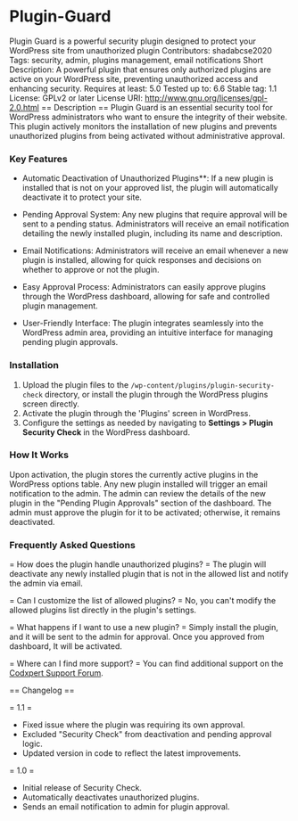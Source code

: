 # Plugin-Guard
Plugin Guard is a powerful security plugin designed to protect your WordPress site from unauthorized plugin
Contributors: shadabcse2020
Tags: security, admin, plugins management, email notifications
Short Description: A powerful plugin that ensures only authorized plugins are active on your WordPress site, preventing unauthorized access and enhancing security.
Requires at least: 5.0
Tested up to: 6.6
Stable tag: 1.1
License: GPLv2 or later
License URI: http://www.gnu.org/licenses/gpl-2.0.html
== Description ==
Plugin Guard is an essential security tool for WordPress administrators who want to ensure the integrity of their website. This plugin actively monitors the installation of new plugins and prevents unauthorized plugins from being activated without administrative approval. 

### Key Features
- Automatic Deactivation of Unauthorized Plugins**: If a new plugin is installed that is not on your approved list, the plugin will automatically deactivate it to protect your site.
  
- Pending Approval System: Any new plugins that require approval will be sent to a pending status. Administrators will receive an email notification detailing the newly installed plugin, including its name and description.
  
- Email Notifications: Administrators will receive an email whenever a new plugin is installed, allowing for quick responses and decisions on whether to approve or not the plugin.
  
- Easy Approval Process: Administrators can easily approve plugins through the WordPress dashboard, allowing for safe and controlled plugin management.

- User-Friendly Interface: The plugin integrates seamlessly into the WordPress admin area, providing an intuitive interface for managing pending plugin approvals.

### Installation
1. Upload the plugin files to the `/wp-content/plugins/plugin-security-check` directory, or install the plugin through the WordPress plugins screen directly.
2. Activate the plugin through the 'Plugins' screen in WordPress.
3. Configure the settings as needed by navigating to **Settings > Plugin Security Check** in the WordPress dashboard.

### How It Works
Upon activation, the plugin stores the currently active plugins in the WordPress options table. Any new plugin installed will trigger an email notification to the admin. The admin can review the details of the new plugin in the "Pending Plugin Approvals" section of the dashboard. The admin must approve the plugin for it to be activated; otherwise, it remains deactivated.

### Frequently Asked Questions
= How does the plugin handle unauthorized plugins? =
The plugin will deactivate any newly installed plugin that is not in the allowed list and notify the admin via email.

= Can I customize the list of allowed plugins? =
No, you can't modify the allowed plugins list directly in the plugin's settings.

= What happens if I want to use a new plugin? =
Simply install the plugin, and it will be sent to the admin for approval. Once you approved from dashboard, It will be activated.

= Where can I find more support? =
You can find additional support on the [Codxpert Support Forum](https://codxpert.com/security-check/).

== Changelog ==

= 1.1 =
* Fixed issue where the plugin was requiring its own approval.
* Excluded "Security Check" from deactivation and pending approval logic.
* Updated version in code to reflect the latest improvements.

= 1.0 =
* Initial release of Security Check.
* Automatically deactivates unauthorized plugins.
* Sends an email notification to admin for plugin approval.
